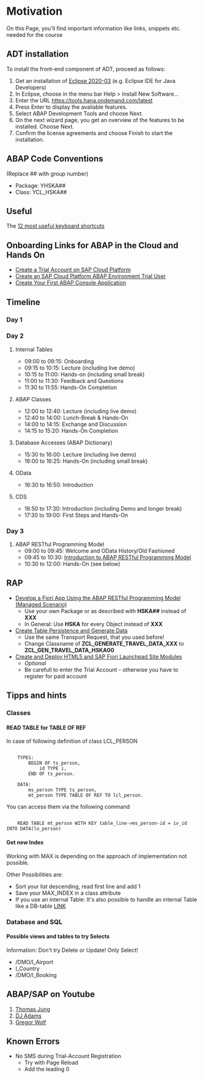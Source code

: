 # Motivation

On this Page, you'll find important information like links, snippets etc. needed for the course

## ADT installation

To install the front-end component of ADT, proceed as follows:

1. Get an installation of [Eclipse 2020-03](https://www.eclipse.org/downloads/packages/release/2020-03/r) (e.g. Eclipse IDE for Java Developers)
2. In Eclipse, choose in the menu bar Help > Install New Software...
3. Enter the URL <https://tools.hana.ondemand.com/latest>
4. Press Enter to display the available features.
5. Select ABAP Development Tools and choose Next.
6. On the next wizard page, you get an overview of the features to be installed. Choose Next.
7. Confirm the license agreements and choose Finish to start the installation.
<!-- Quelle: https://tools.hana.ondemand.com/#abap -->

## ABAP Code Conventions

(Replace ## with group number)

* Package: YHSKA##
* Class: YCL_HSKA##

## Useful

The [12 most useful keyboard shortcuts](https://soschlegel.github.io/abap_hska/ABAP_Shortcuts.html)

## Onboarding Links for ABAP in the Cloud and Hands On

* [Create a Trial Account on SAP Cloud Platform](https://developers.sap.com/tutorials/hcp-create-trial-account.html)
* [Create an SAP Cloud Platform ABAP Environment Trial User](https://developers.sap.com/tutorials/abap-environment-trial-onboarding.html)
* [Create Your First ABAP Console Application](https://developers.sap.com/tutorials/abap-environment-console-application.html)

## Timeline

### Day 1

### Day 2

1. Internal Tables
    * 09:00 to 09:15: Onboarding
    * 09:15 to 10:15: Lecture (including live demo)
    * 10:15 to 11:00: Hands-on (including small break)
    * 11:00 to 11:30: Feedback and Questions
    * 11:30 to 11:55: Hands-On Completion

2. ABAP Classes
   * 12:00 to 12:40: Lecture (including live demo)
   * 12:40 to 14:00: Lunch-Break & Hands-On
   * 14:00 to 14:15: Exchange and Discussion
   * 14:15 to 15:20: Hands-On Completion

3. Database Accesses (ABAP Dictionary)
   * 15:30 to 16:00: Lecture (including live demo)
   * 16:00 to 16:25: Hands-On (including small break)

4. OData
   * 16:30 to 16:50: Introduction

5. CDS
    * 16:50 to 17:30: Introduction (including Demo and longer break)
    * 17:30 to 19:00: First Steps and Hands-On

### Day 3

1. ABAP RESTful Programming Model
    * 09:00 to 09:45: Welcome and OData History/Old Fashioned
    * 09:45 to 10:30: [Introduction to ABAP RESTful Programming Model](presentations/04_01_RAP_Overview.pdf)
    * 10:30 to 12:00: Hands-On (see below)

## RAP

* [Develop a Fiori App Using the ABAP RESTful Programming Model (Managed Scenario)](https://developers.sap.com/group.abap-env-restful-managed.html)
  * Use your own Package or as described with **HSKA##** instead of **XXX**
  * In General: Use **HSKA** for every Object instead of **XXX**
* [Create Table Persistence and Generate Data](https://developers.sap.com/tutorials/abap-environment-persistence.html)
  * Use the same Transport Request, that you used before!
  * Change Classname of **ZCL_GENERATE_TRAVEL_DATA_XXX** to **ZCL_GEN_TRAVEL_DATA_HSKA00**
* [Create and Deploy HTML5 and SAP Fiori Launchpad Site Modules](https://developers.sap.com/tutorials/abap-environment-deploy-cf-production.html)
  * *Optional*
  * Be carefull to enter the Trial Account - otherwise you have to register for paid account

## Tipps and hints

### Classes

#### READ TABLE for TABLE OF REF

In case of following definition of class LCL_PERSON

``` abap

    TYPES:
        BEGIN OF ts_person,
            id TYPE i,
        END OF ts_person.

    DATA:
        ms_person TYPE ts_person,
        mt_person TYPE TABLE OF REF TO lcl_person.

```

You can access them via the following command

``` abap

    READ TABLE mt_person WITH KEY table_line->ms_person-id = iv_id INTO DATA(lo_person)

```

#### Get new Index

Working with MAX is depending on the approach of implementation not possible.

Other Possibilities are:

* Sort your list descending, read first line and add 1
* Save your MAX_INDEX in a class attribute
* If you use an internal Table: It's also possible to handle an internal Table like a DB-table [LINK](https://help.sap.com/doc/abapdocu_752_index_htm/7.52/de-DE/abapselect_itab.htm)

### Database and SQL

#### Possible views and tables to try Selects

Information: Don't try Delete or Update! Only Select!

* /DMO/I_Airport
* I_Country
* /DMO/I_Booking

## ABAP/SAP on Youtube

1. [Thomas Jung](https://www.youtube.com/user/ThomasJung1)
2. [DJ Adams](https://www.youtube.com/user/qmacro99)
3. [Gregor Wolf](https://www.youtube.com/user/lupomania)

## Known Errors

* No SMS during Trial-Account Registration
  * Try with Page Reload
  * Add the leading 0
